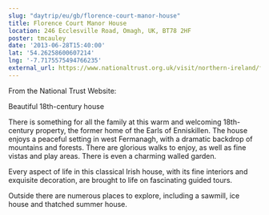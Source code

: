 ```yaml
---
slug: "daytrip/eu/gb/florence-court-manor-house"
title: Florence Court Manor House
location: 246 Ecclesville Road, Omagh, UK, BT78 2HF
poster: tmcauley
date: '2013-06-28T15:40:00'
lat: '54.26258600607214'
lng: '-7.7175575494766235'
external_url: https://www.nationaltrust.org.uk/visit/northern-ireland/florence-court
---
```


From the National Trust Website:

Beautiful 18th-century house

There is something for all the family at this warm and welcoming 18th-century property, the former home of the Earls of Enniskillen. The house enjoys a peaceful setting in west Fermanagh, with a dramatic backdrop of mountains and forests. There are glorious walks to enjoy, as well as fine vistas and play areas. There is even a charming walled garden.

Every aspect of life in this classical Irish house, with its fine interiors and exquisite decoration, are brought to life on fascinating guided tours.

Outside there are numerous places to explore, including a sawmill, ice house and thatched summer house.
